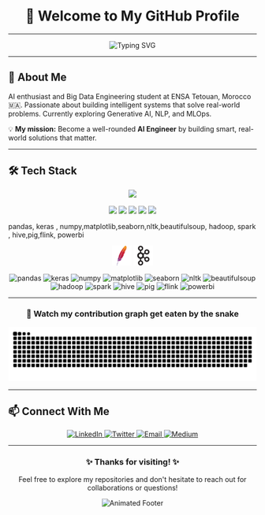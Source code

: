 
# <div align="center">👋 Welcome to My GitHub Profile</div>

--- 

<div align="center">

  ![Typing SVG](https://readme-typing-svg.herokuapp.com?font=Fira+Code&pause=100&color=9C27B0&center=true&vCenter=true&width=435&lines=Data+Engineer;Data+Scientist;Problem+Solver;AI+Enthusiast)
  
</div>

---

## <div align="left">🚀 About Me</div>
AI enthusiast and Big Data Engineering student at ENSA Tetouan, Morocco 🇲🇦. Passionate about building intelligent systems that solve real-world problems. Currently exploring Generative AI, NLP, and MLOps.

💡 **My mission:** Become a well-rounded **AI Engineer** by building smart, real-world solutions that matter.

---

## 🛠️ Tech Stack 

<p align="center">
  <img src="https://skillicons.dev/icons?i=linux,ubuntu,python,cpp,c,bash,js,html,css,tailwindcss,react,vite,fastapi,flask,tensorflow,pytorch,scikitlearn,selenium,mongodb,postgres,mysql,git,github,kafka,figma" />
</p>


<!-- Shields.io for the missing ones -->
<p align="center">
  <img src="https://img.shields.io/badge/Apache_Spark-FDEE21?style=for-the-badge&logo=apachespark&logoColor=black" />
  <img src="https://img.shields.io/badge/Apache_Hive-FDEE21?style=for-the-badge&logo=apachehive&logoColor=black" />
  <img src="https://img.shields.io/badge/Apache_Pig-FF6B6B?style=for-the-badge&logo=apache&logoColor=white" />
  <img src="https://img.shields.io/badge/Apache_Flink-E6526F?style=for-the-badge&logo=apacheflink&logoColor=white" />
  <img src="https://img.shields.io/badge/Power_BI-F2C811?style=for-the-badge&logo=powerbi&logoColor=black" />
</p>


pandas, keras , numpy,matplotlib,seaborn,nltk,beautifulsoup, hadoop, spark , hive,pig,flink, powerbi


<p align="center">
  <img src="https://raw.githubusercontent.com/devicons/devicon/master/icons/apache/apache-original.svg" alt="apache" width="40" height="40"/>
  <img src="https://raw.githubusercontent.com/devicons/devicon/master/icons/apachekafka/apachekafka-original.svg" alt="kafka" width="40" height="40"/>
</p>


<p align="center">
  <img src="https://cdn.jsdelivr.net/gh/devicons/devicon/icons/pandas/pandas-original.svg" alt="pandas" width="40" height="40"/>
  <img src="https://upload.wikimedia.org/wikipedia/commons/a/ae/Keras_logo.svg" alt="keras" width="40" height="40"/>
  <img src="https://upload.wikimedia.org/wikipedia/commons/3/31/NumPy_logo_2020.svg" alt="numpy" width="40" height="40"/>
  <img src="https://matplotlib.org/_static/images/logo2.svg" alt="matplotlib" width="40" height="40"/>
  <img src="https://seaborn.pydata.org/_static/logo-wide-lightbg.svg" alt="seaborn" width="40" height="40"/>
  <img src="https://upload.wikimedia.org/wikipedia/commons/0/0b/NLTK_logo.png" alt="nltk" width="40" height="40"/>
  <img src="https://upload.wikimedia.org/wikipedia/commons/4/4b/Beautiful_Soup_Logo.png" alt="beautifulsoup" width="40" height="40"/>
  <img src="https://cdn.jsdelivr.net/gh/devicons/devicon/icons/apache/apache-original.svg" alt="hadoop" width="40" height="40"/>
  <img src="https://upload.wikimedia.org/wikipedia/commons/f/f3/Apache_Spark_logo.svg" alt="spark" width="40" height="40"/>
  <img src="https://upload.wikimedia.org/wikipedia/commons/4/4f/Apache_Hive_logo.svg" alt="hive" width="40" height="40"/>
  <img src="https://upload.wikimedia.org/wikipedia/commons/2/24/Apache_Pig_logo.svg" alt="pig" width="40" height="40"/>
  <img src="https://upload.wikimedia.org/wikipedia/commons/4/4e/Apache_Flink_logo.svg" alt="flink" width="40" height="40"/>
  <img src="https://upload.wikimedia.org/wikipedia/commons/c/cf/New_Power_BI_Logo.svg" alt="powerbi" width="40" height="40"/>
</p>








---


<div align="center">
  
  ### 🐍 Watch my contribution graph get eaten by the snake
 
</div>

<picture>


  <source media="(prefers-color-scheme: dark)" srcset="https://raw.githubusercontent.com/bensbehChaimae/bensbehChaimae/output/github-snake-dark.svg" />
  <source media="(prefers-color-scheme: light)" srcset="https://raw.githubusercontent.com/bensbehChaimae/bensbehChaimae/output/github-snake.svg" />
  <img alt="github-snake" src="https://raw.githubusercontent.com/bensbehChaimae/bensbehChaimae/output/github-snake.svg" />
</picture>

---



## <div align="left">📫 Connect With Me</div>

<div align="center">
  <a href="https://linkedin.com/in/yourlinkedin" target="_blank">
    <img src="https://img.shields.io/badge/LinkedIn-0077B5?style=for-the-badge&logo=linkedin&logoColor=white" alt="LinkedIn"/>
  </a>
  <a href="https://twitter.com/yourtwitter" target="_blank">
    <img src="https://img.shields.io/badge/Twitter-1DA1F2?style=for-the-badge&logo=twitter&logoColor=white" alt="Twitter"/>
  </a>
  <a href="mailto:your.email@example.com" target="_blank">
    <img src="https://img.shields.io/badge/Email-D14836?style=for-the-badge&logo=gmail&logoColor=white" alt="Email"/>
  </a>
  <a href="https://medium.com/@yourusername" target="_blank">
    <img src="https://img.shields.io/badge/Medium-12100E?style=for-the-badge&logo=medium&logoColor=white" alt="Medium"/>
  </a>
</div>

--- 

<div align="center">
  <h3>✨ Thanks for visiting! ✨</h3>
  <p>Feel free to explore my repositories and don't hesitate to reach out for collaborations or questions!</p>
  
  ![Animated Footer](https://capsule-render.vercel.app/api?type=waving&color=9C27B0&height=120&section=footer)
</div>
